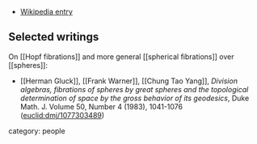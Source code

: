 
* [Wikipedia entry](https://en.m.wikipedia.org/wiki/Chung_Tao_Yang)

## Selected writings

On [[Hopf fibrations]] and more general [[spherical fibrations]] over [[spheres]]:

* [[Herman Gluck]], [[Frank Warner]], [[Chung Tao Yang]], _Division algebras, fibrations of spheres by great spheres and the topological determination of space by the gross behavior of its geodesics_, Duke Math. J. Volume 50, Number 4 (1983), 1041-1076 ([euclid:dmj/1077303489](https://projecteuclid.org/euclid.dmj/1077303489))

category: people